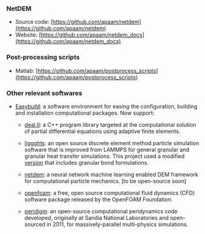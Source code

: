 ###

### NetDEM

- Source code: [https://github.com/apaam/netdem](https://github.com/apaam/netdem)
- Website: [https://github.com/apaam/netdem_docs](https://github.com/apaam/netdem_docs)

### Post-processing scripts

- Matlab: [https://github.com/apaam/postprocess_scripts](https://github.com/apaam/postprocess_scripts)

### Other relevant softwares

- [Easybuild](https://github.com/apaam/easy_build): a software environment for easing the configuration, building and installation computational packages. Now support:
  
    - [deal.II](https://github.com/dealii/dealii): a C++ program library targeted at the computational solution of partial differential equations using adaptive finite elements. 
    
    - [liggghts](https://github.com/CFDEMproject/LIGGGHTS-PUBLIC.git): an open source discrete element method particle simulation software that is improved from LAMMPS for general granular and granular heat transfer simulations. This project used a modified [version](https://github.com/schrummy14/LIGGGHTS_Flexible_Fibers.git) that includes granular bond formulations. 
    
    - [netdem](https://github.com/apaam/netdem.git): a neural network machine learning enabled DEM framework for computational particle mechanics. [to be open-source soon]
    
    - [openfoam](https://github.com/OpenFOAM/OpenFOAM-dev): a free, open source computational fluid dynamics (CFD) software package released by the OpenFOAM Foundation.
    
    - [peridigm](https://github.com/peridigm/peridigm.git): an open-source computational peridynamics code developed, originally at Sandia National Laboratories and open-sourced in 2011, for massively-parallel multi-physics simulations.